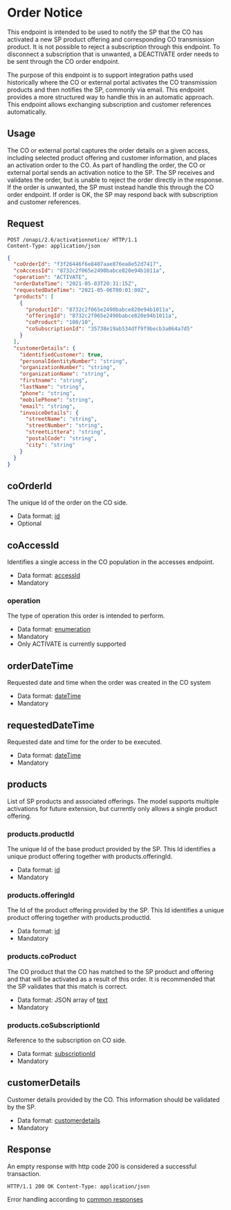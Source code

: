 # Order Notice

This endpoint is intended to be used to notify the SP that the CO has activated a new SP product offering and corresponding
CO transmission product. It is not possible to reject a subscription through this endpoint. To disconnect a subscription that
is unwanted, a DEACTIVATE order needs to be sent through the CO order endpoint.

The purpose of this endpoint is to support integration paths used historically where the CO or external portal activates the
CO transmission products and then notifies the SP, commonly via email. This endpoint provides a more structured way to handle
this in an automatic approach. This endpoint allows exchanging subscription and customer references automatically.

## Usage

The CO or external portal captures the order details on a given access, including selected product offering and customer
information, and places an activation order to the CO. As part of handling the order, the CO or external portal sends an
activation notice to the SP. The SP receives and validates the order, but is unable to reject the order directly in the
response. If the order is unwanted, the SP must instead handle this through the CO order endpoint. If order is OK, the SP may
respond back with subscription and customer references.

## Request

```http
POST /onapi/2.6/activationnotice/ HTTP/1.1
Content-Type: application/json
```

```json
{
  "coOrderId": "f3f26446f6e8407aae876ea8e52d7417",
  "coAccessId": "8732c2f065e2490babce820e94b1011a",
  "operation": "ACTIVATE",
  "orderDateTime": "2021-05-03T20:31:15Z",
  "requestedDateTime": "2021-05-06T00:01:00Z",
  "products": [
    {
      "productId": "8732c2f065e2490babce820e94b1011a",
      "offeringId": "8732c2f065e2490babce820e94b1011a",
      "coProduct": "100/10",
      "coSubscriptionId": "35738e19ab534dff9f9becb3a064a7d5"
    }
  ],
  "customerDetails": {
    "identifiedCustomer": true,
    "personalIdentityNumber": "string",
    "organizationNumber": "string",
    "organizationName": "string",
    "firstname": "string",
    "lastName": "string",
    "phone": "string",
    "mobilePhone": "string",
    "email": "string",
    "invoiceDetails": {
      "streetName": "string",
      "streetNumber": "string",
      "streetLittera": "string",
      "postalCode": "string",
      "city": "string"
    }
  }
}
```

## coOrderId

The unique Id of the order on the CO side.

* Data format: [id](../common/dataformats.md#id)
* Optional

## coAccessId

Identifies a single access in the CO population in the accesses endpoint.

* Data format: [accessId](../common/dataformats.md#accessid)
* Mandatory

### operation

The type of operation this order is intended to perform.

* Data format: [enumeration](../common/dataformats.md#enumeration)
* Mandatory
* Only ACTIVATE is currently supported

## orderDateTime

Requested date and time when the order was created in the CO system

* Data format: [dateTime](../common/dataformats.md#datetime)
* Mandatory

## requestedDateTime

Requested date and time for the order to be executed.

* Data format: [dateTime](../common/dataformats.md#datetime)
* Mandatory

## products

List of SP products and associated offerings. The model supports multiple activations for future extension, but
currently only allows a single product offering.

### products.productId

The unique Id of the base product provided by the SP. This Id identifies a unique product offering together with
products.offeringId.

* Data format: [id](../common/dataformats.md#id)
* Mandatory

### products.offeringId

The Id of the product offering provided by the SP. This Id identifies a unique product offering together with
products.productId.

* Data format: [id](../common/dataformats.md#id)
* Mandatory

### products.coProduct

The CO product that the CO has matched to the SP product and offering and that will be activated as a result of this
order. It is recommended that the SP validates that this match is correct.

* Data format: JSON array of [text](../common/dataformats.md#text)
* Mandatory

### products.coSubscriptionId

Reference to the subscription on CO side.

* Data format: [subscriptionId](../common/dataformats.md#subscriptionid)
* Mandatory

## customerDetails

Customer details provided by the CO. This information should be validated by the SP.

* Data format: [customerdetails](../common/dataformats.md#customerdetails)
* Mandatory

## Response

An empty response with http code 200 is considered a successful transaction.

```http
HTTP/1.1 200 OK Content-Type: application/json
```

Error handling according to [common responses](../common/responses.md)
